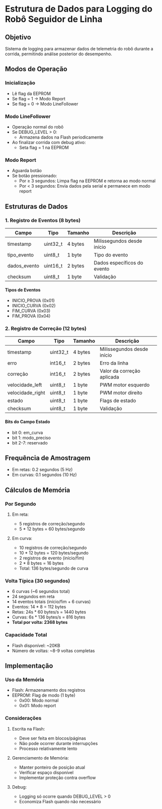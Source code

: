   # Estrutura de Dados para Logging do Robô Seguidor de Linha    

## Objetivo
Sistema de logging para armazenar dados de telemetria do robô durante a corrida, permitindo análise posterior do desempenho.

## Modos de Operação

### Inicialização
- Lê flag da EEPROM
- Se flag = 1 → Modo Report
- Se flag = 0 → Modo LineFollower

### Modo LineFollower
- Operação normal do robô
- Se DEBUG_LEVEL > 0:
  - Armazena dados na Flash periodicamente
- Ao finalizar corrida com debug ativo:
  - Seta flag = 1 na EEPROM

### Modo Report
- Aguarda botão
- Se botão pressionado:
  - Por ≥ 3 segundos: Limpa flag na EEPROM e retorna ao modo normal
  - Por < 3 segundos: Envia dados pela serial e permanece em modo report

## Estruturas de Dados

### 1. Registro de Eventos (8 bytes)
| Campo         | Tipo    | Tamanho | Descrição                    |
|--------------|---------|----------|------------------------------|
| timestamp    | uint32_t | 4 bytes | Milissegundos desde início   |
| tipo_evento  | uint8_t  | 1 byte  | Tipo do evento              |
| dados_evento | uint16_t | 2 bytes | Dados específicos do evento  |
| checksum     | uint8_t  | 1 byte  | Validação                   |

#### Tipos de Eventos
- INICIO_PROVA (0x01)
- INICIO_CURVA (0x02)
- FIM_CURVA (0x03)
- FIM_PROVA (0x04)

### 2. Registro de Correção (12 bytes)
| Campo            | Tipo    | Tamanho | Descrição                    |
|-----------------|---------|----------|------------------------------|
| timestamp       | uint32_t | 4 bytes | Milissegundos desde início   |
| erro           | int16_t  | 2 bytes | Erro da linha               |
| correção       | int16_t  | 2 bytes | Valor da correção aplicada   |
| velocidade_left | uint8_t  | 1 byte  | PWM motor esquerdo          |
| velocidade_right| uint8_t  | 1 byte  | PWM motor direito           |
| estado         | uint8_t  | 1 byte  | Flags de estado             |
| checksum       | uint8_t  | 1 byte  | Validação                   |

#### Bits do Campo Estado
- bit 0: em_curva
- bit 1: modo_preciso
- bit 2-7: reservado

## Frequência de Amostragem
- Em retas: 0.2 segundos (5 Hz)
- Em curvas: 0.1 segundos (10 Hz)

## Cálculos de Memória

### Por Segundo
1. Em reta:
   - 5 registros de correção/segundo
   - 5 * 12 bytes = 60 bytes/segundo

2. Em curva:
   - 10 registros de correção/segundo
   - 10 * 12 bytes = 120 bytes/segundo
   - 2 registros de evento (início/fim)
   - 2 * 8 bytes = 16 bytes
   - Total: 136 bytes/segundo de curva

### Volta Típica (30 segundos)
- 6 curvas (~6 segundos total)
- 24 segundos em reta
- 14 eventos totais (início/fim + 6 curvas)
- Eventos: 14 * 8 = 112 bytes
- Retas: 24s * 60 bytes/s = 1440 bytes
- Curvas: 6s * 136 bytes/s = 816 bytes
- **Total por volta: 2368 bytes**

### Capacidade Total
- Flash disponível: ~20KB
- Número de voltas: ~8-9 voltas completas

## Implementação

### Uso da Memória
- Flash: Armazenamento dos registros
- EEPROM: Flag de modo (1 byte)
  - 0x00: Modo normal
  - 0x01: Modo report

### Considerações
1. Escrita na Flash:
   - Deve ser feita em blocos/páginas
   - Não pode ocorrer durante interrupções
   - Processo relativamente lento

2. Gerenciamento de Memória:
   - Manter ponteiro de posição atual
   - Verificar espaço disponível
   - Implementar proteção contra overflow

3. Debug:
   - Logging só ocorre quando DEBUG_LEVEL > 0
   - Economiza Flash quando não necessário
